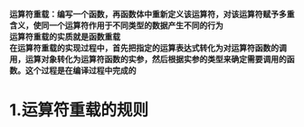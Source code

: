 **运算符重载：编写一个函数，再函数体中重新定义该运算符，对该运算符赋予多重含义，使同一个运算符作用于不同类型的数据产生不同的行为**  
**运算符重载的实质就是函数重载**  
**在运算符重载的实现过程中，首先把指定的运算表达式转化为对运算符函数的调用，运算对象转化为运算符函数的实参，然后根据实参的类型来确定需要调用的函数。这个过程是在编译过程中完成的**  
# 1.运算符重载的规则
